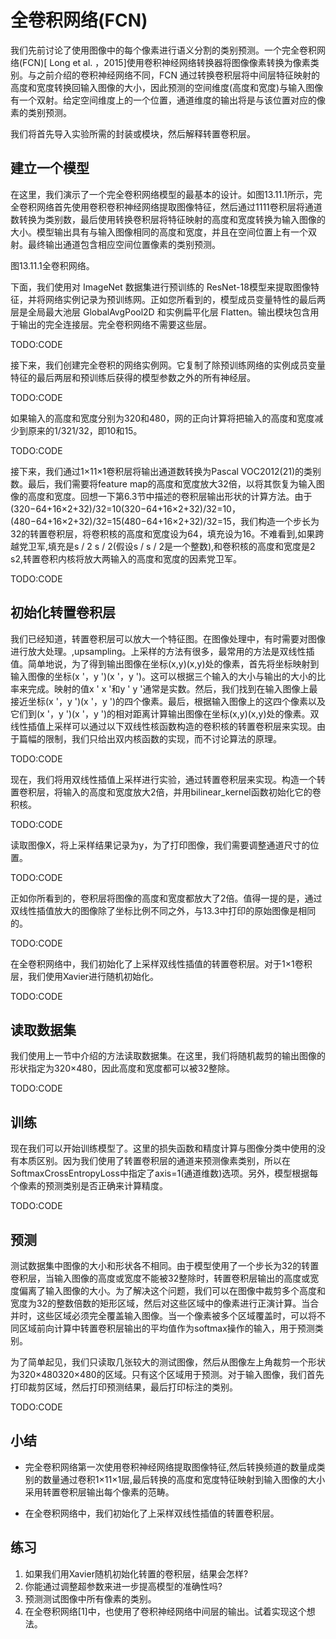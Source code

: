 

<!--
 * @version:
 * @Author:  StevenJokes https://github.com/StevenJokes
 * @Date: 2020-07-30 19:36:57
 * @LastEditors:  StevenJokes https://github.com/StevenJokes
 * @LastEditTime: 2020-07-30 19:46:52
 * @Description:MT
 * @TODO::
 * @Reference:http://preview.d2l.ai/d2l-en/master/chapter_computer-vision/fcn.html
-->

# 全卷积网络(FCN)

我们先前讨论了使用图像中的每个像素进行语义分割的类别预测。一个完全卷积网络(FCN)[ Long et al. ，2015]使用卷积神经网络转换器将图像像素转换为像素类别。与之前介绍的卷积神经网络不同，FCN 通过转换卷积层将中间层特征映射的高度和宽度转换回输入图像的大小，因此预测的空间维度(高度和宽度)与输入图像有一个双射。给定空间维度上的一个位置，通道维度的输出将是与该位置对应的像素的类别预测。

我们将首先导入实验所需的封装或模块，然后解释转置卷积层。

## 建立一个模型

在这里，我们演示了一个完全卷积网络模型的最基本的设计。如图13.11.1所示，完全卷积网络首先使用卷积卷积神经网络提取图像特征，然后通过1111卷积层将通道数转换为类别数，最后使用转换卷积层将特征映射的高度和宽度转换为输入图像的大小。模型输出具有与输入图像相同的高度和宽度，并且在空间位置上有一个双射。最终输出通道包含相应空间位置像素的类别预测。

图13.11.1全卷积网络。

下面，我们使用对 ImageNet 数据集进行预训练的 ResNet-18模型来提取图像特征，并将网络实例记录为预训练网。正如您所看到的，模型成员变量特性的最后两层是全局最大池层 GlobalAvgPool2D 和实例扁平化层 Flatten。输出模块包含用于输出的完全连接层。完全卷积网络不需要这些层。

TODO:CODE

接下来，我们创建完全卷积的网络实例网。它复制了除预训练网络的实例成员变量特征的最后两层和预训练后获得的模型参数之外的所有神经层。

TODO:CODE

如果输入的高度和宽度分别为320和480，网的正向计算将把输入的高度和宽度减少到原来的1/321/32，即10和15。

TODO:CODE

接下来，我们通过1×11×1卷积层将输出通道数转换为Pascal VOC2012(21)的类别数。最后，我们需要将feature map的高度和宽度放大32倍，以将其恢复为输入图像的高度和宽度。回想一下第6.3节中描述的卷积层输出形状的计算方法。由于(320−64+16×2+32)/32=10(320−64+16×2+32)/32=10，(480−64+16×2+32)/32=15(480−64+16×2+32)/32=15，我们构造一个步长为32的转置卷积层，将卷积核的高度和宽度设为64，填充设为16。不难看到,如果跨越党卫军,填充是s / 2 s / 2(假设s / s / 2是一个整数),和卷积核的高度和宽度是2 s2,转置卷积内核将放大两输入的高度和宽度的因素党卫军。

TODO:CODE

## 初始化转置卷积层

我们已经知道，转置卷积层可以放大一个特征图。在图像处理中，有时需要对图像进行放大处理。,upsampling。上采样的方法有很多，最常用的方法是双线性插值。简单地说，为了得到输出图像在坐标(x,y)(x,y)处的像素，首先将坐标映射到输入图像的坐标(x '，y ')(x '，y ')。这可以根据三个输入的大小与输出的大小的比率来完成。映射的值x ' x '和y ' y '通常是实数。然后，我们找到在输入图像上最接近坐标(x '，y ')(x '，y ')的四个像素。最后，根据输入图像上的这四个像素以及它们到(x '，y ')(x '，y ')的相对距离计算输出图像在坐标(x,y)(x,y)处的像素。双线性插值上采样可以通过以下双线性核函数构造的卷积核的转置卷积层来实现。由于篇幅的限制，我们只给出双内核函数的实现，而不讨论算法的原理。

TODO:CODE

现在，我们将用双线性插值上采样进行实验，通过转置卷积层来实现。构造一个转置卷积层，将输入的高度和宽度放大2倍，并用bilinear_kernel函数初始化它的卷积核。

TODO:CODE

读取图像X，将上采样结果记录为y，为了打印图像，我们需要调整通道尺寸的位置。

TODO:CODE

正如你所看到的，卷积层将图像的高度和宽度都放大了2倍。值得一提的是，通过双线性插值放大的图像除了坐标比例不同之外，与13.3中打印的原始图像是相同的。

TODO:CODE

在全卷积网络中，我们初始化了上采样双线性插值的转置卷积层。对于1×1卷积层，我们使用Xavier进行随机初始化。

TODO:CODE

## 读取数据集

我们使用上一节中介绍的方法读取数据集。在这里，我们将随机裁剪的输出图像的形状指定为320×480，因此高度和宽度都可以被32整除。

TODO:CODE

## 训练

现在我们可以开始训练模型了。这里的损失函数和精度计算与图像分类中使用的没有本质区别。因为我们使用了转置卷积层的通道来预测像素类别，所以在SoftmaxCrossEntropyLoss中指定了axis=1(通道维数)选项。另外，模型根据每个像素的预测类别是否正确来计算精度。

TODO:CODE

## 预测

测试数据集中图像的大小和形状各不相同。由于模型使用了一个步长为32的转置卷积层，当输入图像的高度或宽度不能被32整除时，转置卷积层输出的高度或宽度偏离了输入图像的大小。为了解决这个问题，我们可以在图像中裁剪多个高度和宽度为32的整数倍数的矩形区域，然后对这些区域中的像素进行正演计算。当合并时，这些区域必须完全覆盖输入图像。当一个像素被多个区域覆盖时，可以将不同区域前向计算中转置卷积层输出的平均值作为softmax操作的输入，用于预测类别。

为了简单起见，我们只读取几张较大的测试图像，然后从图像左上角裁剪一个形状为320×480320×480的区域。只有这个区域用于预测。对于输入图像，我们首先打印裁剪区域，然后打印预测结果，最后打印标注的类别。

TODO:CODE

## 小结

* 完全卷积网络第一次使用卷积神经网络提取图像特征,然后转换频道的数量成类别的数量通过卷积1×11×1层,最后转换的高度和宽度特征映射到输入图像的大小采用转置卷积层输出每个像素的范畴。

* 在全卷积网络中，我们初始化了上采样双线性插值的转置卷积层。

## 练习

1. 如果我们用Xavier随机初始化转置的卷积层，结果会怎样?
1. 你能通过调整超参数来进一步提高模型的准确性吗?
1. 预测测试图像中所有像素的类别。
1. 在全卷积网络[1]中，也使用了卷积神经网络中间层的输出。试着实现这个想法。
